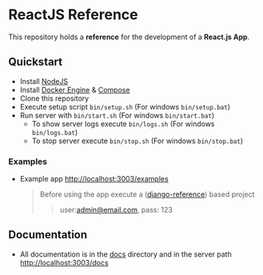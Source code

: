 # ReactJS Reference

This repository holds a **reference** for the development of a **React.js App**.

## Quickstart


-   Install [NodeJS](https://nodejs.dev/learn/how-to-install-nodejs)
-   Install [Docker Engine](https://docs.docker.com/engine/install/) & [Compose](https://docs.docker.com/compose/install/)
-   Clone this repository
-   Execute setup script `bin/setup.sh` (For windows `bin/setup.bat`)
-   Run server with `bin/start.sh` (For windows `bin/start.bat`)
    -   To show server logs execute `bin/logs.sh` (For windows `bin/logs.bat`)
    -   To stop server execute `bin/stop.sh` (For windows `bin/stop.bat`)

### Examples

-   Example app [http://localhost:3003/examples](http://localhost:3003/examples)
    >   Before using the app execute a ([django-reference](https://github.com/erick-rivas/django-reference)) based project
    >>  user:admin@email.com, pass: 123

## Documentation

-   All documentation is in the [docs](./docs/010-general.md) directory and in the server path [http://localhost:3003/docs](http://localhost:3003/docs)